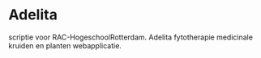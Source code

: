 # Adelita
scriptie voor RAC-HogeschoolRotterdam. Adelita fytotherapie medicinale kruiden en planten webapplicatie.
